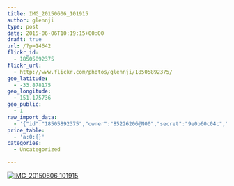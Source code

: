 ```yaml
---
title: IMG_20150606_101915
author: glennji
type: post
date: 2015-06-06T10:19:15+00:00
draft: true
url: /?p=14642
flickr_id:
  - 18505892375
flickr_url:
  - http://www.flickr.com/photos/glennji/18505892375/
geo_latitude:
  - -33.878175
geo_longitude:
  - 151.175736
geo_public:
  - 1
raw_import_data:
  - '{"id":"18505892375","owner":"85226206@N00","secret":"9e0b60c04c","server":"292","farm":1,"title":"IMG_20150606_101915","ispublic":0,"isfriend":0,"isfamily":0,"description":{"_content":""},"dateupload":"1433549990","lastupdate":"1433549996","datetaken":"2015-06-06 10:19:15","datetakengranularity":"0","datetakenunknown":"0","ownername":"glennji","tags":"","machine_tags":"","originalsecret":"8bf1fe9f62","originalformat":"jpg","latitude":"-33.878175","longitude":"151.175736","accuracy":"16","context":0,"place_id":"qRcYmO1QUrMZuclZ","woeid":"1094076","geo_is_family":0,"geo_is_friend":0,"geo_is_contact":0,"geo_is_public":0,"media":"photo","media_status":"ready","url_o":"https://farm1.staticflickr.com/292/18505892375_8bf1fe9f62_o.jpg","height_o":"4160","width_o":"3120"}'
price_table:
  - 'a:0:{}'
categories:
  - Uncategorized

---
```

<p class="flickr-image">
  <a href="http://www.flickr.com/photos/glennji/18505892375/" class="flickr-link"><img src="http://i2.wp.com/glennji.com/wp-content/uploads/2015/06/18505892375_8bf1fe9f62_o.jpg?fit=1024%2C1024" width="" height="" alt="IMG_20150606_101915" class="keyring-img" /></a>
</p>

